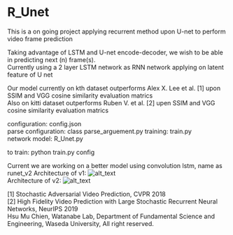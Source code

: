 # R_Unet
This is a on going project applying recurrent method upon U-net to perform video frame prediction </br>

Taking advantage of LSTM and U-net encode-decoder, we wish to be able in predicting next (n) frame(s). </br>
Currently using a 2 layer LSTM network as RNN network applying on latent feature of U net </br>

Our model currently on kth dataset outperforms Alex X. Lee et al. [1] upon SSIM and VGG cosine similarity evaluation matrics </br>
Also on kitti dataset outperforms Ruben V. et al. [2] upen SSIM and VGG cosine similarity evaluation matrics </br>

configuration: config.json </br>
parse configuration: class parse_arguement.py
training: train.py </br>
network model: R_Unet.py </br>

to train: python train.py config </br>

Current we are working on a better model using convolution lstm, name as runet_v2
Architecture of v1:
![alt_text](https://github.com/vagr8/R_Unet/blob/master/runet_v1.jpg)
</br>
Architecture of v2:
![alt_text](https://github.com/vagr8/R_Unet/blob/master/runet_v2.png)
</br>

[1] Stochastic Adversarial Video Prediction, CVPR 2018</br>
[2] High Fidelity Video Prediction with
Large Stochastic Recurrent Neural Networks, NeurIPS 2019</br>
Hsu Mu Chien, Watanabe Lab, Department of Fundamental Science and Engineering, Waseda University, All right reserved.
